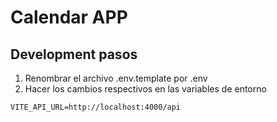 # Calendar APP

## Development pasos

1. Renombrar el archivo .env.template por .env
2. Hacer los cambios respectivos en las variables de entorno

```
VITE_API_URL=http://localhost:4000/api

```